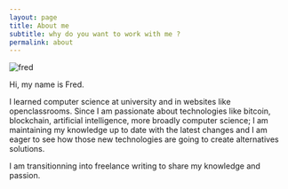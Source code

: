 ```yaml
---
layout: page
title: About me
subtitle: why do you want to work with me ?
permalink: about
---
```


![fred](https://www.fredbarre.com/img/3.jpg "")

Hi, my name is Fred.

I learned computer science at university and in websites like openclassrooms.
Since I am passionate about technologies like bitcoin, blockchain, artificial intelligence, more broadly computer science; I am maintaining my knowledge up to date with the latest changes and I am eager to see how those new technologies are going to create alternatives solutions.

I am transitionning into freelance writing to share my knowledge and passion.
